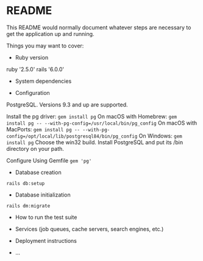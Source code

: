 # README

This README would normally document whatever steps are necessary to get the
application up and running.

Things you may want to cover:

* Ruby version

ruby '2.5.0'
rails '6.0.0'

* System dependencies

* Configuration

PostgreSQL. Versions 9.3 and up are supported.

Install the pg driver:
   `gem install pg`
On macOS with Homebrew:
   `gem install pg -- --with-pg-config=/usr/local/bin/pg_config`
On macOS with MacPorts:
   `gem install pg -- --with-pg-config=/opt/local/lib/postgresql84/bin/pg_config`
On Windows:
   `gem install pg`
       Choose the win32 build.
       Install PostgreSQL and put its /bin directory on your path.

Configure Using Gemfile
`gem 'pg'`

* Database creation

`rails db:setup`

* Database initialization

`rails dm:migrate`

* How to run the test suite

* Services (job queues, cache servers, search engines, etc.)

* Deployment instructions

* ...
